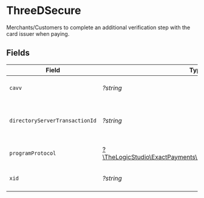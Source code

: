 # ThreeDSecure

Merchants/Customers to complete an additional verification step with the card issuer when paying.


## Fields

| Field                                                                                                  | Type                                                                                                   | Required                                                                                               | Description                                                                                            | Example                                                                                                |
| ------------------------------------------------------------------------------------------------------ | ------------------------------------------------------------------------------------------------------ | ------------------------------------------------------------------------------------------------------ | ------------------------------------------------------------------------------------------------------ | ------------------------------------------------------------------------------------------------------ |
| `cavv`                                                                                                 | *?string*                                                                                              | :heavy_minus_sign:                                                                                     | Cavv value for `threeDSecure`.                                                                         | cavv123                                                                                                |
| `directoryServerTransactionId`                                                                         | *?string*                                                                                              | :heavy_minus_sign:                                                                                     | Identification number of  directory server transaction.                                                | trans123                                                                                               |
| `programProtocol`                                                                                      | [?\TheLogicStudio\ExactPayments\Models\Shared\ProgramProtocol](../../models/shared/ProgramProtocol.md) | :heavy_minus_sign:                                                                                     | Program protocol value.                                                                                |                                                                                                        |
| `xid`                                                                                                  | *?string*                                                                                              | :heavy_minus_sign:                                                                                     | Identification value for the `threeDSecure`.                                                           | id123                                                                                                  |